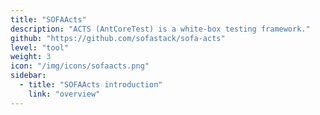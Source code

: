 ```yaml
---
title: "SOFAActs"
description: "ACTS (AntCoreTest) is a white-box testing framework."
github: "https://github.com/sofastack/sofa-acts"
level: "tool"
weight: 3
icon: "/img/icons/sofaacts.png"
sidebar:
  - title: "SOFAActs introduction"
    link: "overview"
---
```

